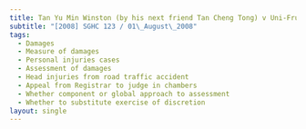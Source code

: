 ```yaml
---
title: Tan Yu Min Winston (by his next friend Tan Cheng Tong) v Uni-Fruitveg Pte Ltd
subtitle: "[2008] SGHC 123 / 01\_August\_2008"
tags:
  - Damages
  - Measure of damages
  - Personal injuries cases
  - Assessment of damages
  - Head injuries from road traffic accident
  - Appeal from Registrar to judge in chambers
  - Whether component or global approach to assessment
  - Whether to substitute exercise of discretion
layout: single
---
```


